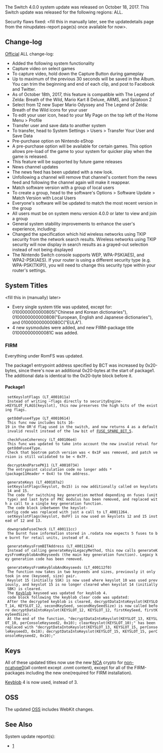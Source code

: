The Switch 4.0.0 system update was released on October 18, 2017. This
Switch update was released for the following regions: ALL.

Security flaws fixed: \<fill this in manually later, see the
updatedetails page from the ninupdates-report page(s) once available for
now\>.

## Change-log

[Official](http://en-americas-support.nintendo.com/app/answers/detail/a_id/22525/p/897)
ALL change-log:

  - Added the following system functionality
  - Capture video on select games
  - To capture video, hold down the Capture Button during gameplay
  - Up to maximum of the previous 30 seconds will be saved in the Album.
    You can trim the beginning and end of each clip, and post to
    Facebook and Twitter.
  - As of October 18th, 2017, this feature is compatible with The Legend
    of Zelda: Breath of the Wild, Mario Kart 8 Deluxe, ARMS, and
    Splatoon 2
  - Select from 12 new Super Mario Odyssey and The Legend of Zelda:
    Breath of the Wild icons for your user
  - To edit your user icon, head to your My Page on the top left of the
    Home Menu \> Profile
  - Transfer user and save data to another system
  - To transfer, head to System Settings \> Users \> Transfer Your User
    and Save Data
  - Pre-purchase option on Nintendo eShop
  - A pre-purchase option will be available for certain games. This
    option allows pre-load of the game to your system for quicker play
    when the game is released.
  - This feature will be supported by future game releases
  - News channel updates
  - The news feed has been updated with a new look.
  - Unfollowing a channel will remove that channel's content from the
    news feed and following the channel again will make it reappear.
  - Match software version with a group of local users
  - To create a group, head to the software's Options \> Software Update
    \> Match Version with Local Users
  - Everyone's software will be updated to match the most recent version
    in the group
  - All users must be on system menu version 4.0.0 or later to view and
    join a group
  - General system stability improvements to enhance the user's
    experience, including:
  - Changed the specification which hid wireless networks using TKIP
    security from the network search results. Wireless networks using
    TKIP security will now display in search results as a grayed-out
    selection instead of not being displayed
  - The Nintendo Switch console supports WEP, WPA-PSK(AES), and
    WPA2-PSK(AES). If your router is using a different security type
    (e.g. WPA-PSK(TKIP)), you will need to change this security type
    within your router's settings.

## System Titles

\<fill this in (manually) later\>

  - Every single system title was updated, except for:
    0100000000000805("Chinese and Korean dictionaries"),
    0100000000000808("European, English and Japanese dictionaries"), and
    010000000000080C("EULA").
  - 4 new sysmodules were added, and new FIRM-package title
    010000000000081C was added.

### FIRM

Everything under RomFS was updated.

The package1 entrypoint address specified by BCT was increased by
0x20-bytes, since there's now an additional 0x20-bytes at the start of
package1. The additional data is identical to the 0x20-byte block before
it.

#### Package1

` setKeyslotFlags (LT_4001011a)`  
` Instead of writing ~flags directly to securityEngine->KEYSLOT_FLAGS[keyslot], this now preserves the high bits of the existing flags.`  
` `  
` getOdmFuse4Type (LT_40010614)`  
` This func now includes bits 16-19 in the OR'd flag used in the switch, and now returns 4 as a default invalid result instead of the low bit of `[`FUSE_SPARE_BIT_5`](Fuses.md "wikilink")`.`  
` `  
` checkFuseCoherency (LT_400106e4)`  
` This func was updated to take into account the new invalid retval for getOdmFuse4Type.`  
` Check that bootrom patch version was < 0x1F was removed, and patch version is still validated to be < 0x7F.`  
`   `  
` decryptAndParsePK11 (LT_40010734)`  
` The entrypoint calculation code no longer adds *(package11Header + 0x4) to the address.`  
` `  
` generateKeys (LT_400107a2)`  
` setKeyslotFlags(keyslot, 0x15) is now additionally called on keyslots 14 and 15.`  
` The code for switching key generation method depending on fuses (unit type) and last byte of PKC modulus has been removed, and replaced with a call to a single key generation function.`  
` The code block inbetween the keyslot-config code was replaced with just a call to LT_40011264.`  
` setKeyslotFlags(keyslot, 0xFF) is now used on keyslots 12 and 15 instead of 12 and 13.`  
` `  
` downgradeFuseCheck (LT_400111cc)`  
` The burnt fuse information stored in .rodata now expects 5 fuses to be burnt for retail units, instead of 4.`  
` `  
` generateKeysFromBITAddress (LT_40011264)`  
` Instead of calling generateKeysLegacyMethod, this now calls generateKeysFromKeyblobAndKeyseeds (the main key generation function). Legacy key generation code has been removed.`  
` `  
` generateKeysFromKeyblobAndKeyseeds (LT_400112f0)`  
` The function now takes in two keyseeds and sizes, previously it only took in one (keyseed, size) pair.`  
` Keyslot 15 (initially SSK) is now used where keyslot 10 was used previously, and keyslot 15 is no longer cleared when keyslot 14 (initially SBK) is cleared.`  
` The `[`Keyblob`](Flash%20Filesystem.md "wikilink")` keyseed was updated for keyblob 4.`  
` code block following the keyblob clear code was updated:`  
` After the decrypted keyblob is cleared, decryptDataIntoKeyslot(KEYSLOT_14, KEYSLOT_12, secondKeySeed, secondKeySeedSize) is now called before decryptDataIntoKeyslot(KEYSLOT_12, KEYSLOT_12, firstKeySeed, firstKeySeedSize).`  
` At the end of the function, "decryptDataIntoKeyslot(KEYSLOT_13, KEYSLOT_10, perConsoleKeyseed2, 0x10); clearKeyslot(KEYSLOT_10);" has been replaced with "decryptDataIntoKeyslot(KEYSLOT_13, KEYSLOT_15, perConsoleKeyseed3, 0x10); decryptDataIntoKeyslot(KEYSLOT_15, KEYSLOT_15, perConsoleKeyseed2, 0x10);"`

## Keys

All of these updated titles now use the new
[NCA](NCA%20Format.md "wikilink") crypto for
[non-ncatype0](NCA.md "wikilink")(all content except .cnmt content),
except for all of the FIRM-packages including the new one(required for
FIRM installation).

[Keyblob](Flash%20Filesystem.md "wikilink") 4 is now used, instead of 3.

## OSS

The updated [OSS](https://www.nintendo.co.jp/support/oss/index.html)
includes WebKit changes.

## See Also

System update
    report(s):

  - [1](https://yls8.mtheall.com/ninupdates/reports.php?date=10-18-17_08-05-13&sys=hac)
